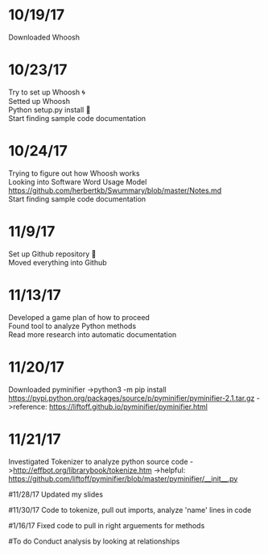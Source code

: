 # 10/19/17
Downloaded Whoosh  

# 10/23/17
Try to set up Whoosh :cyclone:  
Setted up Whoosh  
Python setup.py install :snake:  
Start finding sample code documentation  

# 10/24/17
Trying to figure out how Whoosh works  
Looking into Software Word Usage Model  
https://github.com/herbertkb/Swummary/blob/master/Notes.md  
Start finding sample code documentation  

# 11/9/17
Set up Github repository :bookmark_tabs:  
Moved everything into Github  

# 11/13/17
Developed a game plan of how to proceed  
Found tool to analyze Python methods  
Read more research into automatic documentation  

# 11/20/17
Downloaded pyminifier
->python3 -m pip install https://pypi.python.org/packages/source/p/pyminifier/pyminifier-2.1.tar.gz
->reference: https://liftoff.github.io/pyminifier/pyminifier.html

# 11/21/17
Investigated Tokenizer to analyze python source code
->http://effbot.org/librarybook/tokenize.htm
->helpful: https://github.com/liftoff/pyminifier/blob/master/pyminifier/__init__.py

#11/28/17
Updated my slides

#11/30/17
Code to tokenize, pull out imports, analyze 'name' lines in code

#1/16/17
Fixed code to pull in right arguements for methods

#To do
Conduct analysis by looking at relationships